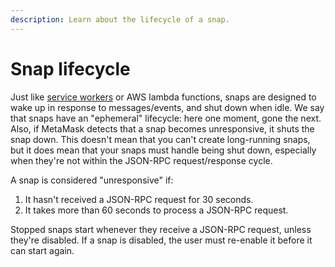```yaml
---
description: Learn about the lifecycle of a snap.
---
```


# Snap lifecycle

Just like [service workers](https://developer.mozilla.org/en-US/docs/Web/API/Service_Worker_API) or
AWS lambda functions, snaps are designed to wake up in response to messages/events, and shut down
when idle.
We say that snaps have an "ephemeral" lifecycle: here one moment, gone the next.
Also, if MetaMask detects that a snap becomes unresponsive, it shuts the snap down.
This doesn't mean that you can't create long-running snaps, but it does mean that your snaps must
handle being shut down, especially when they're not within the JSON-RPC request/response cycle.

A snap is considered "unresponsive" if:

1. It hasn't received a JSON-RPC request for 30 seconds.
1. It takes more than 60 seconds to process a JSON-RPC request.

Stopped snaps start whenever they receive a JSON-RPC request, unless they're disabled.
If a snap is disabled, the user must re-enable it before it can start again.